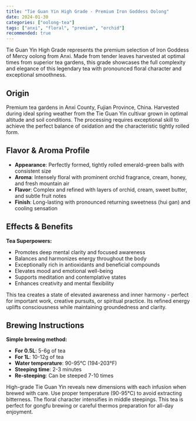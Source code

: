 ```yaml
---
title: "Tie Guan Yin High Grade - Premium Iron Goddess Oolong"
date: 2024-01-30
categories: ["oolong-tea"]
tags: ["anxi", "floral", "premium", "orchid"]
recommended: true
---
```


Tie Guan Yin High Grade represents the premium selection of Iron Goddess of Mercy oolong from Anxi. Made from tender leaves harvested at optimal times from superior tea gardens, this grade showcases the full complexity and elegance of this legendary tea with pronounced floral character and exceptional smoothness.

## Origin

Premium tea gardens in Anxi County, Fujian Province, China. Harvested during ideal spring weather from the Tie Guan Yin cultivar grown in optimal altitude and soil conditions. The processing requires exceptional skill to achieve the perfect balance of oxidation and the characteristic tightly rolled form.

## Flavor & Aroma Profile

- **Appearance**: Perfectly formed, tightly rolled emerald-green balls with consistent size
- **Aroma**: Intensely floral with prominent orchid fragrance, cream, honey, and fresh mountain air
- **Flavor**: Complex and refined with layers of orchid, cream, sweet butter, and subtle fruit notes
- **Finish**: Long-lasting with pronounced returning sweetness (hui gan) and cooling sensation

## Effects & Benefits

**Tea Superpowers:**
- Promotes deep mental clarity and focused awareness
- Balances and harmonizes energy throughout the body
- Exceptionally rich in antioxidants and beneficial compounds
- Elevates mood and emotional well-being
- Supports meditation and contemplative states
- Enhances creativity and mental flexibility

This tea creates a state of elevated awareness and inner harmony - perfect for important work, creative pursuits, or spiritual practice. Its refined energy uplifts consciousness while maintaining groundedness and clarity.

## Brewing Instructions

**Simple brewing method:**
- **For 0.5L**: 5-6g of tea
- **For 1L**: 10-12g of tea
- **Water temperature**: 90-95°C (194-203°F)
- **Steeping time**: 2-3 minutes
- **Re-steeping**: Can be steeped 7-10 times

High-grade Tie Guan Yin reveals new dimensions with each infusion when brewed with care. Use proper temperature (90-95°C) to avoid extracting bitterness. The floral character intensifies in middle steepings. This tea is perfect for gongfu brewing or careful thermos preparation for all-day enjoyment.
